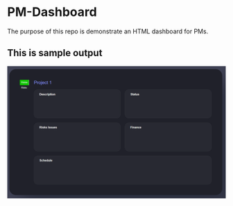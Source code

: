 # PM-Dashboard

The purpose of this repo is demonstrate an HTML dashboard for PMs.

## This is sample output

![Sample Dashboard](/images/Sample_Dashboard.png)
